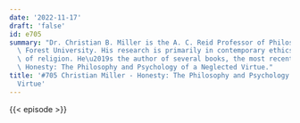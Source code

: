 ```yaml
---
date: '2022-11-17'
draft: 'false'
id: e705
summary: "Dr. Christian B. Miller is the A. C. Reid Professor of Philosophy at Wake\
  \ Forest University. His research is primarily in contemporary ethics and philosophy\
  \ of religion. He\u2019s the author of several books, the most recent one being\
  \ Honesty: The Philosophy and Psychology of a Neglected Virtue."
title: '#705 Christian Miller - Honesty: The Philosophy and Psychology of a Neglected
  Virtue'
---
```

{{< episode >}}
